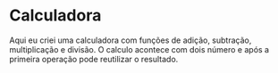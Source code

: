 # Calculadora

Aqui eu criei uma calculadora com funções de adição, subtração, multiplicação e divisão. O calculo acontece com dois número e após a primeira operação pode reutilizar o resultado.
